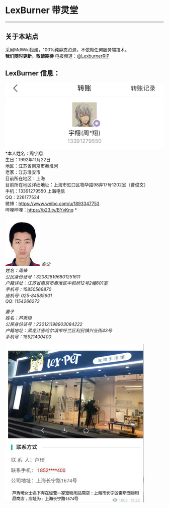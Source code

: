# LexBurner 带灵堂

------------------------------------------------------------------------------------------------

## 关于本站点
采用MdWiki搭建，100%纯静态资源，不依赖任何服务端技术。<br>
**我们随时更新，敬请期待**
电报频道：[@LexburnerRIP](https://t.me/LexburnerRIP)



## LexBurner 信息：
![](0.jpg)
*本人姓名：周宇翔<br>
生日：1992年11月22日<br>
地区：江苏省南京市秦淮河<br>
老家：江苏淮安市<br>
目前所在地区：上海<br>
目前所在地区详细地址：上海市虹口区物华路98弄17号1202室（曹俊文）<br>
手机：13391279550 上海电信<br>
QQ：226177524<br>
微博：https://www.weibo.com/u/1893347753<br>
哔哩哔哩：https://b23.tv/BYvKnq *<br><br>
![](1.jpg)
*亲父<br>
姓名：周锋<br>
公民身份证号：320828196801251611<br>
户籍详址：江苏省南京市秦淮区中和桥12号2幢601室<br>
手机号：15850569870<br>
座机号: 025-84585901<br>
QQ: 1154266272*<br>

*妻子<br>
姓名：芦秀琦<br>
公民身份证号：230121198903084222<br>
户籍地址：黑龙江省哈尔滨市呼兰区利民镇兴业街43号<br>
手机号：18521400400<br>*

![宠物店](2.jpg)